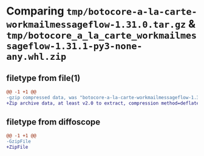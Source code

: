 # Comparing `tmp/botocore-a-la-carte-workmailmessageflow-1.31.0.tar.gz` & `tmp/botocore_a_la_carte_workmailmessageflow-1.31.1-py3-none-any.whl.zip`

## filetype from file(1)

```diff
@@ -1 +1 @@
-gzip compressed data, was "botocore-a-la-carte-workmailmessageflow-1.31.0.tar", last modified: Fri Jul  7 01:44:28 2023, max compression
+Zip archive data, at least v2.0 to extract, compression method=deflate
```

## filetype from diffoscope

```diff
@@ -1 +1 @@
-GzipFile
+ZipFile
```

